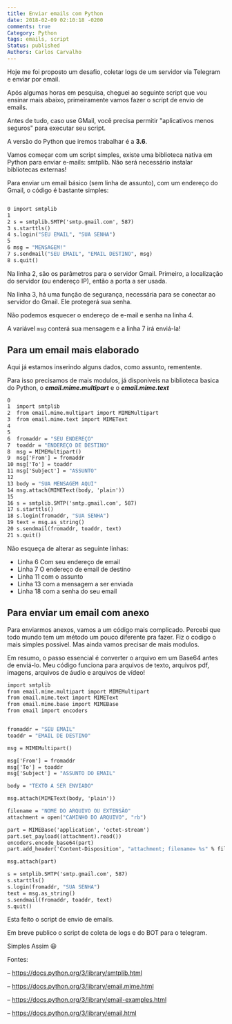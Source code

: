 ```yaml
---
title: Enviar emails com Python
date: 2018-02-09 02:10:18 -0200
comments: true
Category: Python
tags: emails, script
Status: published
Authors: Carlos Carvalho
---
```

Hoje me foi proposto um desafio, coletar logs de um servidor via Telegram e enviar por email.

Após algumas horas em pesquisa, cheguei ao seguinte script que vou ensinar mais abaixo, primeiramente vamos fazer
o script de envio de emails.

Antes de tudo, caso use GMail, você precisa permitir "aplicativos menos seguros" para executar seu script.

A versão do Python que iremos trabalhar é a **3.6**.

Vamos começar com um script simples,
existe uma biblioteca nativa em Python para enviar e-mails: smtplib. Não será necessário instalar bibliotecas externas!

Para enviar um email básico (sem linha de assunto), com um endereço do Gmail, o código é bastante simples:

```python3.6

0 import smtplib
1
2 s = smtplib.SMTP('smtp.gmail.com', 587)
3 s.starttls()
4 s.login("SEU EMAIL", "SUA SENHA")
5
6 msg = "MENSAGEM!"
7 s.sendmail("SEU EMAIL", "EMAIL DESTINO", msg)
8 s.quit()
```

Na linha 2, são os parâmetros para o servidor Gmail.
Primeiro, a localização do servidor (ou endereço IP), então a porta a ser usada.

Na linha 3, há uma função de segurança, necessária para se conectar ao servidor do Gmail.
Ele protegerá sua senha.

Não podemos esquecer o endereço de e-mail e senha na linha 4.

A variável ```msg``` conterá sua mensagem e a linha 7 irá enviá-la!

## Para um email mais elaborado

Aqui já estamos inserindo alguns dados, como assunto, rementente.

Para isso precisamos de mais modulos, já disponiveis na biblioteca basica do Python,
o **_email.mime.multipart_** e o **_email.mime.text_**

```python3.6
0
1  import smtplib
2  from email.mime.multipart import MIMEMultipart
3  from email.mime.text import MIMEText
4
5
6  fromaddr = "SEU ENDEREÇO"
7  toaddr = "ENDEREÇO DE DESTINO"
8  msg = MIMEMultipart()
9  msg['From'] = fromaddr
10 msg['To'] = toaddr
11 msg['Subject'] = "ASSUNTO"
12
13 body = "SUA MENSAGEM AQUI"
14 msg.attach(MIMEText(body, 'plain'))
15
16 s = smtplib.SMTP('smtp.gmail.com', 587)
17 s.starttls()
18 s.login(fromaddr, "SUA SENHA")
19 text = msg.as_string()
20 s.sendmail(fromaddr, toaddr, text)
21 s.quit()
```

Não esqueça de alterar as seguinte linhas:

- Linha 6 Com seu endereço de email
- Linha 7 O endereço de email de destino
- Linha 11 com o assunto
- Linha 13 com a mensagem a ser enviada
- Linha 18 com a senha do seu email


## Para enviar um email com anexo

Para enviarmos anexos, vamos a um código mais complicado. Percebi que todo mundo tem um método um pouco diferente pra fazer.
Fiz o codigo o mais simples possivel. Mas ainda vamos precisar de mais modulos.

Em resumo, o passo essencial é converter o arquivo em um Base64 antes de enviá-lo. Meu código funciona para arquivos de texto, arquivos pdf, imagens, arquivos de áudio e arquivos de vídeo!

```python3.6
import smtplib
from email.mime.multipart import MIMEMultipart
from email.mime.text import MIMEText
from email.mime.base import MIMEBase
from email import encoders


fromaddr = "SEU EMAIL"
toaddr = "EMAIL DE DESTINO"

msg = MIMEMultipart()

msg['From'] = fromaddr
msg['To'] = toaddr
msg['Subject'] = "ASSUNTO DO EMAIL"

body = "TEXTO A SER ENVIADO"

msg.attach(MIMEText(body, 'plain'))

filename = "NOME DO ARQUIVO OU EXTENSÃO"
attachment = open("CAMINHO DO ARQUIVO", "rb")

part = MIMEBase('application', 'octet-stream')
part.set_payload((attachment).read())
encoders.encode_base64(part)
part.add_header('Content-Disposition', "attachment; filename= %s" % filename)

msg.attach(part)

s = smtplib.SMTP('smtp.gmail.com', 587)
s.starttls()
s.login(fromaddr, "SUA SENHA")
text = msg.as_string()
s.sendmail(fromaddr, toaddr, text)
s.quit()
```

Esta feito o script de envio de emails.

Em breve publico o script de coleta de logs e do BOT para o telegram.


Simples Assim 😆



Fontes:

– https://docs.python.org/3/library/smtplib.html

– https://docs.python.org/3/library/email.mime.html

– https://docs.python.org/3/library/email-examples.html

– https://docs.python.org/3/library/email.html
